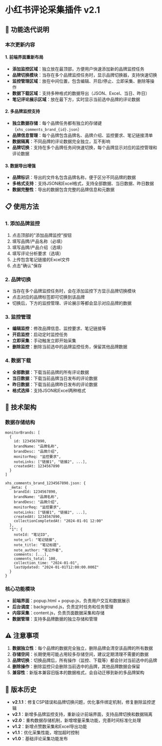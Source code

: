 # 小红书评论采集插件 v2.1

## 🚀 功能迭代说明

### 本次更新内容

#### 1. 前端界面重新布局
- **添加监控区域**：独立放在最顶部，方便用户快速添加新的品牌监控任务
- **品牌切换模块**：当存在多个品牌监控任务时，显示品牌切换器，支持快速切换
- **监控管理区域**：放在中间位置，包含编辑、开启/停止、立即采集、删除等操作
- **数据下载区域**：支持多种格式的数据导出（JSON、Excel、当日、昨日）
- **笔记评论展示区域**：放在最下方，实时显示当前选中品牌的评论数据

#### 2. 多品牌监控支持
- **独立数据存储**：每个品牌任务都有独立的存储键（`xhs_comments_brand_{id}.json`）
- **品牌信息管理**：每个品牌包含品牌名、品牌介绍、监控要求、笔记链接清单
- **数据隔离**：不同品牌的评论数据完全独立，互不影响
- **品牌切换**：支持在多个品牌任务间快速切换，每个品牌显示对应的监控管理和评论数据

#### 3. 数据导出增强
- **品牌标识**：导出的文件名包含品牌名称，便于区分不同品牌的数据
- **多格式支持**：支持JSON和Excel格式，支持全部数据、当日数据、昨日数据
- **数据完整性**：导出的数据包含完整的品牌信息和元数据

## 📋 使用方法

### 1. 添加品牌监控
1. 点击顶部的"添加品牌监控"按钮
2. 填写品牌/产品名称（必填）
3. 填写品牌/产品介绍（选填）
4. 填写评论分析要求（选填）
5. 上传包含笔记链接的Excel文件
6. 点击"确认"保存

### 2. 品牌切换
- 当存在多个品牌监控任务时，会在添加监控下方显示品牌切换模块
- 点击对应的品牌标签即可切换到该品牌
- 切换后，下方的监控管理、评论展示等都会显示对应品牌的数据

### 3. 监控管理
- **编辑监控**：修改品牌信息、监控要求、笔记链接等
- **开启监控**：启动定时监控任务
- **立即采集**：手动触发立即开始采集
- **删除监控**：删除当前选中的品牌监控任务，保留其他品牌数据

### 4. 数据下载
- **全部数据**：下载当前品牌的所有评论数据
- **当日数据**：下载当前品牌当日发布的评论数据
- **昨日数据**：下载当前品牌昨日发布的评论数据
- **格式选择**：支持JSON和Excel两种格式

## 🔧 技术架构

### 数据存储结构
```
monitorBrands: [
  {
    id: 1234567890,
    brandName: "品牌名称",
    brandDesc: "品牌介绍",
    monitorReq: "监控要求",
    noteLinks: ["链接1", "链接2", ...],
    createdAt: 1234567890
  }
]

xhs_comments_brand_1234567890.json: {
  _meta: {
    brandId: 1234567890,
    brandName: "品牌名称",
    brandDesc: "品牌介绍",
    monitorReq: "监控要求",
    noteLinks: ["链接1", "链接2", ...],
    createdAt: 1234567890,
    collectionCompletedAt: "2024-01-01 12:00"
  },
  "1": {
    noteId: "笔记ID",
    note_url: "笔记链接",
    note_title: "笔记标题",
    note_author: "笔记作者",
    comments: [...],
    comments_total: 100,
    collection_time: "2024-01-01",
    lastUpdated: "2024-01-01T12:00:00.000Z"
  }
}
```

### 核心功能模块
- **前端界面**：popup.html + popup.js，负责用户交互和数据展示
- **后台调度**：background.js，负责定时任务和任务管理
- **内容采集**：content.js，负责页面数据采集和存储
- **数据管理**：支持多品牌数据的独立存储和管理

## ⚠️ 注意事项

1. **数据独立性**：每个品牌的数据完全独立，删除品牌会清空该品牌的所有数据
2. **存储空间**：长期使用可能占用较多存储空间，建议定期清理不需要的数据
3. **品牌切换**：切换品牌后，所有操作（监控、下载等）都会针对当前选中的品牌
4. **删除操作**：删除监控只会删除当前选中的品牌，其他品牌数据会保留
5. **兼容性**：新版本兼容旧版本的数据格式，会自动迁移到新的多品牌架构

## 🔄 版本历史

- **v2.1.1**：修复CSP错误和品牌切换问题，优化事件绑定机制，修复删除监控逻辑
- **v2.1**：新增多品牌监控支持，重新设计前端界面，支持品牌切换和数据隔离
- **v2.0**：重构数据存储机制，新增增量采集功能，完善时间标准化处理
- **v1.2**：新增点赞数采集和Excel导出功能
- **v1.1**：优化采集性能，增加超时控制
- **v1.0**：基础评论采集功能发布

